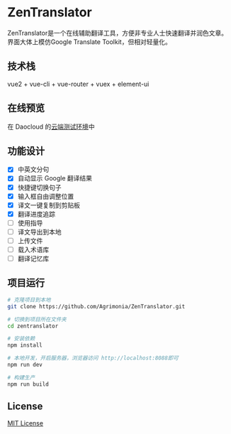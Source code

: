 # ZenTranslator

ZenTranslator是一个在线辅助翻译工具，方便非专业人士快速翻译并润色文章。界面大体上模仿Google Translate Toolkit，但相对轻量化。

## 技术栈
vue2 + vue-cli + vue-router + vuex + element-ui

## 在线预览
在 Daocloud 的[云端测试环境](http://agrimonia-zentranslator.daoapp.io/)中

## 功能设计
- [x] 中英文分句
- [x] 自动显示 Google 翻译结果
- [x] 快捷键切换句子
- [x] 输入框自由调整位置
- [x] 译文一键复制到剪贴板
- [x] 翻译进度追踪
- [ ] 使用指导
- [ ] 译文导出到本地
- [ ] 上传文件
- [ ] 载入术语库
- [ ] 翻译记忆库

## 项目运行
```bash
# 克隆项目到本地
git clone https://github.com/Agrimonia/ZenTranslator.git

# 切换到项目所在文件夹
cd zentranslator

# 安装依赖
npm install

# 本地开发，开启服务器，浏览器访问 http://localhost:8088即可
npm run dev

# 构建生产
npm run build
```
## License
[MIT License](http://opensource.org/licenses/MIT)
